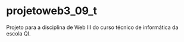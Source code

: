 # projetoweb3_09_t
Projeto para a disciplina de Web III do curso técnico de informática da escola QI.
